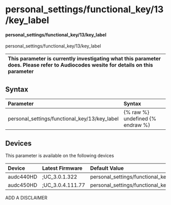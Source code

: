 ﻿---
description: personal_settings/functional_key/13/key_label
search: false
---

# personal_settings/functional_key/13/key_label

#### personal_settings/functional_key/13/key_label

personal_settings/functional_key/13/key_label


| This parameter is currently investigating what this parameter does. Please refer to Audiocodes wesite for details on this parameter | 
| :--- |

## Syntax
| Parameter | Syntax |
| :--- | :--- |
|personal_settings/functional_key/13/key_label | {% raw %} undefined {% endraw %}|

## Devices
This parameter is available on the following devices

| Device | Latest Firmware | Default Value |
|:---|:---|:---|
| audc440HD | ;UC_3.0.1.322 | personal_settings/functional_key/13/key_label= 
| audc450HD | ;UC_3.0.4.111.77 | personal_settings/functional_key/13/key_label= 

ADD A DISCLAIMER
